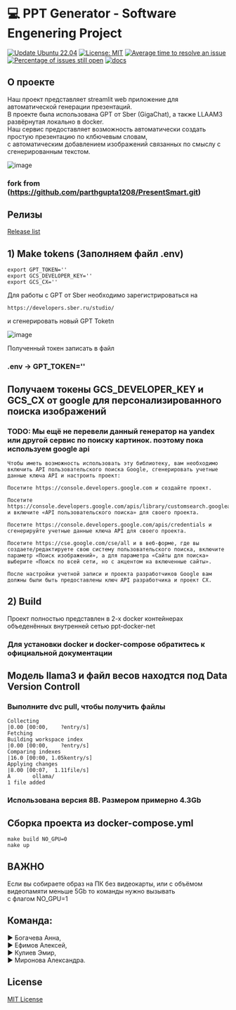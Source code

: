 # :computer: PPT Generator - Software Engenering Project  

[![Update Ubuntu 22.04](https://github.com/AAEfimov/PI_PPT_GENERATOR/actions/workflows/python-app.yml/badge.svg)](https://github.com/AAEfimov/PI_PPT_GENERATOR/actions/workflows/python-app.yml)
[![License: MIT](https://img.shields.io/badge/License-MIT-yellow.svg)](https://opensource.org/licenses/MIT)
[![Average time to resolve an issue](http://isitmaintained.com/badge/resolution/AAEFIMOv/PI_PPT_GENERATOR.svg)](http://isitmaintained.com/project/AAEFIMOv/PI_PPT_GENERATOR "Average time to resolve an issue")
[![Percentage of issues still open](http://isitmaintained.com/badge/open/AAEFIMOv/PI_PPT_GENERATOR.svg)](http://isitmaintained.com/project/AAEFIMOv/PI_PPT_GENERATOR "Percentage of issues still open")
[![docs](https://img.shields.io/badge/docs-latest-blue)](https://htmlpreview.github.io/?https://github.com/AAEfimov/PI_PPT_GENERATOR/blob/main/server/html/server/index.html)


## О проекте

Наш проект представляет streamlit web приложение для автоматической генерации презентаций.  
В проекте была использована GPT от Sber (GigaChat), а также LLAAM3 развёрнутая локально в docker.  
Наш сервис предоставляет возможность автоматически создать простую презентацию по клбючевым словам,  
с автоматическим добавлением изображений связанных по смыслу с сгенерированным текстом.  


![image](https://github.com/AAEfimov/PI_PPT_GENERATOR/assets/5468557/81ee4a81-9779-4bf6-a510-3e74ebd5e379)


### fork from (https://github.com/parthgupta1208/PresentSmart.git)

## Релизы

[Release list](https://github.com/AAEfimov/PI_PPT_GENERATOR/releases)

## 1) Make tokens (Заполняем файл .env)

```
export GPT_TOKEN=''
export GCS_DEVELOPER_KEY=''
export GCS_CX=''
```

Для работы с GPT от Sber необходимо зарегистрироваться на 

```
https://developers.sber.ru/studio/
```

и сгенерировать новый GPT Toketn

![image](https://github.com/AAEfimov/PI_PPT_GENERATOR/assets/5468557/96ce14b7-c199-4a48-807b-d88920afe141)

Полученный токен записать в файл 
### .env -> GPT_TOKEN=''

## Получаем токены GCS_DEVELOPER_KEY и GCS_CX от google для персонализированного поиска изображений  

### TODO: Мы ещё не перевели данный генератор на yandex или другой сервис по поиску картинок. поэтому пока используем google api

```
Чтобы иметь возможность использовать эту библиотеку, вам необходимо включить API пользовательского поиска Google, сгенерировать учетные данные ключа API и настроить проект:

Посетите https://console.developers.google.com и создайте проект.

Посетите https://console.developers.google.com/apis/library/customsearch.googleapis.com и включите «API пользовательского поиска» для своего проекта.

Посетите https://console.developers.google.com/apis/credentials и сгенерируйте учетные данные ключа API для своего проекта.

Посетите https://cse.google.com/cse/all и в веб-форме, где вы создаете/редактируете свою систему пользовательского поиска, включите параметр «Поиск изображений», а для параметра «Сайты для поиска» выберите «Поиск по всей сети, но с акцентом на включенные сайты».

После настройки учетной записи и проекта разработчиков Google вам должны были быть предоставлены ключ API разработчика и проект CX.
```

## 2) Build

Проект полностью представлен в 2-х docker контейнерах объеденённых внутренней сетью ppt-docker-net  
### Для установки docker и docker-compose обратитесь к официальной документации

## Модель llama3 и файл весов находтся под Data Version Controll 
### Выполните dvc pull, чтобы получить файлы

```
Collecting                                                                                                        |0.00 [00:00,    ?entry/s]
Fetching
Building workspace index                                                                                          |0.00 [00:00,    ?entry/s]
Comparing indexes                                                                                                |16.0 [00:00, 1.05kentry/s]
Applying changes                                                                                                  |8.00 [00:07,  1.11file/s]
A       ollama/                                                                                                                             
1 file added
```
### Использована версия 8B. Размером примерно 4.3Gb

## Сборка проекта из docker-compose.yml

```
make build NO_GPU=0
nake up
```

## ВАЖНО

Если вы собираете образ на ПК без видеокарты, или с объёмом видеопамяти меньше 5Gb то команды нужно вызывать  
с флагом NO_GPU=1

## Команда:  

:arrow_forward: Богачева Анна,  
:arrow_forward: Ефимов Алексей,  
:arrow_forward: Кулиев Эмир,  
:arrow_forward: Миронова Александра.

## License

[MIT License](LICENSE)


